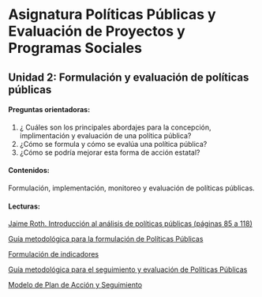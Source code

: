 # Asignatura Políticas Públicas y Evaluación de Proyectos y Programas Sociales

## Unidad 2:  Formulación y evaluación de políticas públicas    

#### Preguntas orientadoras:

1. ¿ Cuáles son los principales abordajes para la concepción, implimentación y evaluación de una política pública?
2. ¿Cómo se formula y cómo se evalúa una política pública?
3. ¿Cómo se podría mejorar esta forma de acción estatal?

#### Contenidos:

Formulación, implementación, monitoreo y evaluación de políticas públicas.

#### Lecturas: 

[Jaime Roth. Introducción al análisis de políticas públicas (páginas 85 a 118)](1Jaime85-118.pdf)

[Guía metodológica para la formulación de Políticas Públicas](2guiametodol.pdf)

[Formulación de indicadores](3formulindicadores.pdf)

[Guía metodológica para el seguimiento y evaluación de Políticas Públicas](4guiaseguim.pdf)

[Modelo de Plan de Acción y Seguimiento](plandeacc.xlsx)

















